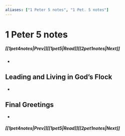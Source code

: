 ```yaml
---
aliases: ["1 Peter 5 notes", "1 Pet. 5 notes"]
---
```

# 1 Peter 5 notes
##### <span class=arrow-left></span>[[1pet4notes|Prev]]<span class=navigation-separator></span>[[1pet5|Read]]<span class=navigation-separator></span>[[2pet1notes|Next]]<span class=arrow-right></span>
- 
## Leading and Living in God’s Flock
- 
## Final Greetings
- 
##### <span class=arrow-left></span>[[1pet4notes|Prev]]<span class=navigation-separator></span>[[1pet5|Read]]<span class=navigation-separator></span>[[2pet1notes|Next]]<span class=arrow-right></span>